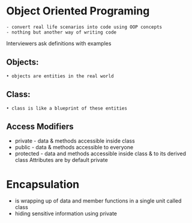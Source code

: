 # Object Oriented Programing
    - convert real life scenarios into code using OOP concepts
    - nothing but another way of writing code
Interviewers ask definitions with examples

## Objects:
    • objects are entities in the real world
## Class:
    • class is like a blueprint of these entities

## Access Modifiers
- private - data & methods accessible inside class
- public - data & methods accessible to everyone
- protected - data and methods accessible inside class & to its derived class
    Attributes are by default private

# Encapsulation
- is wrapping up of data and member functions in a single unit called class
- hiding sensitive information using private
